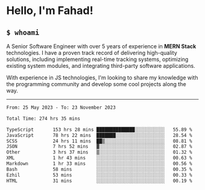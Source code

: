 <h1>Hello, I'm Fahad!</h1>

<h2><code>$ whoami</code></h2>

A Senior Software Engineer with over 5 years of experience in **MERN Stack** technologies. I have a proven track record of delivering high-quality solutions, including implementing real-time tracking systems, optimizing existing system modules, and integrating third-party software applications.

With experience in JS technologies, I'm looking to share my knowledge with the programming community and develop some cool projects along the way.

---

<!--START_SECTION:waka-->

```txt
From: 25 May 2023 - To: 23 November 2023

Total Time: 274 hrs 35 mins

TypeScript       153 hrs 28 mins ██████████████░░░░░░░░░░░   55.89 %
JavaScript       78 hrs 22 mins  ███████░░░░░░░░░░░░░░░░░░   28.54 %
SCSS             24 hrs 11 mins  ██▒░░░░░░░░░░░░░░░░░░░░░░   08.81 %
JSON             7 hrs 52 mins   ▓░░░░░░░░░░░░░░░░░░░░░░░░   02.87 %
Other            3 hrs 37 mins   ▒░░░░░░░░░░░░░░░░░░░░░░░░   01.32 %
XML              1 hr 43 mins    ░░░░░░░░░░░░░░░░░░░░░░░░░   00.63 %
Markdown         1 hr 33 mins    ░░░░░░░░░░░░░░░░░░░░░░░░░   00.56 %
Bash             58 mins         ░░░░░░░░░░░░░░░░░░░░░░░░░   00.35 %
Ezhil            53 mins         ░░░░░░░░░░░░░░░░░░░░░░░░░   00.33 %
HTML             31 mins         ░░░░░░░░░░░░░░░░░░░░░░░░░   00.19 %
```

<!--END_SECTION:waka-->

<!--
**heyFahad/heyFahad** is a ✨ _special_ ✨ repository because its `README.md` (this file) appears on your GitHub profile.

Here are some ideas to get you started:

- 🔭 I’m currently working on ...
- 🌱 I’m currently learning ...
- 👯 I’m looking to collaborate on ...
- 🤔 I’m looking for help with ...
- 💬 Ask me about ...
- 📫 How to reach me: ...
- 😄 Pronouns: ...
- ⚡ Fun fact: ...
-->

